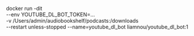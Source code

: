 docker run -dit \
  --env YOUTUBE_DL_BOT_TOKEN=... \
  -v /Users/admin/audiobookshelf/podcasts:/downloads \
  --restart unless-stopped --name=youtube_dl_bot liamnou/youtube_dl_bot:1
